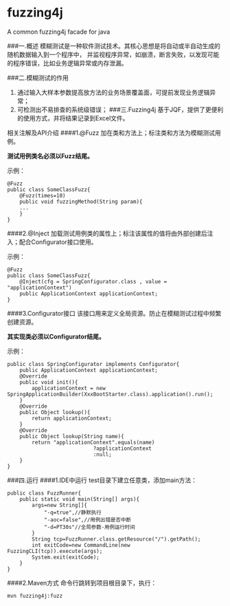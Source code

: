 # fuzzing4j
A common fuzzing4j facade for java

###一.概述
模糊测试是一种软件测试技术。其核心思想是将自动或半自动生成的随机数据输入到一个程序中， 并监视程序异常，如崩溃，断言失败，以发现可能的程序错误，比如业务逻辑异常或内存泄漏。

###二.模糊测试的作用
1) 通过输入大样本参数提高放方法的业务场景覆盖面，可提前发现业务逻辑异常；
2) 可检测出不易排查的系统级错误；
###三.Fuzzing4j
基于JQF，提供了更便利的使用方式，并将结果记录到Excel文件。

相关注解及API介绍
####1.@Fuzz
加在类和方法上；标注类和方法为模糊测试用例。

**测试用例类名必须以Fuzz结尾。**

示例：
~~~~
@Fuzz
public class SomeClassFuzz{
    @Fuzz(times=10)
    public void fuzzingMethod(String param){
    ...
    }
}
~~~~
####2.@Inject
加载测试用例类的属性上；标注该属性的值将由外部创建后注入；配合Configurator接口使用。

示例：
~~~~
@Fuzz
public class SomeClassFuzz{
    @Inject(cfg = SpringConfigurator.class , value = "applicationContext")
    public ApplicationContext applicationContext;
}
~~~~

####3.Configurator接口
该接口用来定义全局资源。防止在模糊测试过程中频繁创建资源。

**其实现类必须以Configurator结尾。**

示例：

~~~~
public class SpringConfigurator implements Configurator{
    public ApplicationContext applicationContext;
    @Override
    public void init(){
        applicationContext = new SpringApplicationBuilder(XxxBootStarter.class).application().run();
    }
    @Override
    public Object lookup(){
        return applicationContext;
    }
    @Override
    public Object lookup(String name){
        return "applicationContext".equals(name)
                            ?applicationContext
                            :null;
    }
}
~~~~

###四.运行
####1.IDE中运行
test目录下建立任意类，添加main方法：
~~~~
public class FuzzRunner{
    public static void main(String[] args){
        args=new String[]{
            "-q=true",//静默执行
            "-aoc=false",//用例出错是否中断
            "-d=PT30s"//全局参数-用例运行时间
        }
        String tcp=FuzzRunner.class.getResource("/").getPath();
        int exitCode=new CommandLine(new FuzzingCLI(tcp)).execute(args);
        System.exit(exitCode);
    }
}
~~~~
####2.Maven方式
命令行跳转到项目根目录下，执行：
~~~~
mvn fuzzing4j:fuzz
~~~~